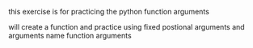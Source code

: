 this exercise is for practicing the python function arguments


will create a function and practice using fixed postional arguments and arguments name function arguments